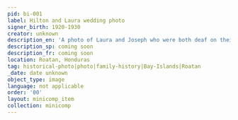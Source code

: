 ```yaml
---
pid: bi-001
label: Hilton and Laura wedding photo
signer_birth: 1920-1930
creator: unknown
description_en: 'A photo of Laura and Joseph who were both deaf on their wedding day '
description_sp: coming soon
description_fr: coming soon
location: Roatan, Honduras
tag: historical-photo|photo|family-history|Bay-Islands|Roatan
_date: date unknown
object_type: image
language: not applicable
order: '00'
layout: minicomp_item
collection: minicomp
---
```

